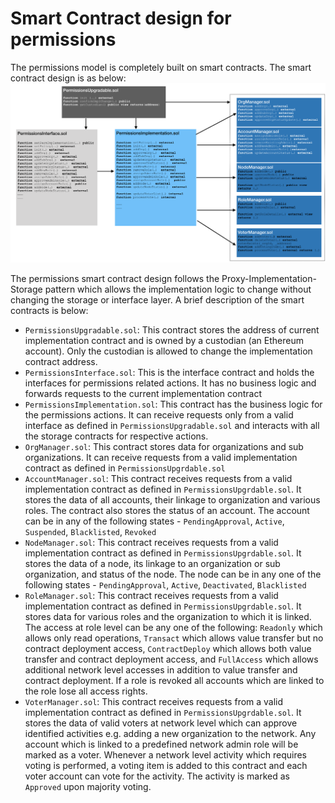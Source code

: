 # Smart Contract design for permissions
The permissions model is completely built on smart contracts. The smart contract design is as below:
![contract design](images/ContractDesign.png)

The permissions smart contract design follows the Proxy-Implementation-Storage pattern which allows the implementation logic to change without changing the storage or interface layer. A brief description of the smart contracts is below:

* `PermissionsUpgradable.sol`: This contract stores the address of current implementation contract and is owned by a custodian (an Ethereum account). Only the custodian is allowed to change the implementation contract address. 
* `PermissionsInterface.sol`: This is the interface contract and holds the interfaces for permissions related actions. It has no business logic and forwards requests to the current implementation contract
* `PermissionsImplementation.sol`: This contract has the business logic for the permissions actions. It can receive requests only from a valid interface as defined in `PermissionsUpgradable.sol` and interacts with all the storage contracts for respective actions.
* `OrgManager.sol`: This contract stores data for organizations and sub organizations. It can receive requests from a valid implementation contract as defined in `PermissionsUpgrdable.sol`
* `AccountManager.sol`: This contract receives requests from a valid implementation contract as defined in `PermissionsUpgrdable.sol`. It stores the data of all accounts, their linkage to organization and various roles. The contract also stores the status of an account. The account can be in any of the following states - `PendingApproval`, `Active`, `Suspended`, `Blacklisted`, `Revoked`
* `NodeManager.sol`: This contract receives requests from a valid implementation contract as defined in `PermissionsUpgrdable.sol`. It stores the data of a node, its linkage to an organization or sub organization, and status of the node. The node can be in any one of the following states - `PendingApproval`, `Active`, `Deactivated`, `Blacklisted`
* `RoleManager.sol`: This contract receives requests from a valid implementation contract as defined in `PermissionsUpgrdable.sol`. It stores data for various roles and the organization to which it is linked. The access at role level can be any one of the following: `Readonly` which allows only read operations, `Transact` which allows value transfer but no contract deployment access, `ContractDeploy` which allows both value transfer and contract deployment access, and `FullAccess` which allows additional network level accesses in addition to value transfer and contract deployment. If a role is revoked all accounts which are linked to the role lose all access rights.
* `VoterManager.sol`: This contract receives requests from a valid implementation contract as defined in `PermissionsUpgrdable.sol`. It stores the data of valid voters at network level which can approve identified activities e.g. adding a new organization to the network. Any account which is linked to a predefined network admin role will be marked as a voter. Whenever a network level activity which requires voting is performed, a voting item is added to this contract and each voter account can vote for the activity. The activity is marked as `Approved` upon majority voting.
